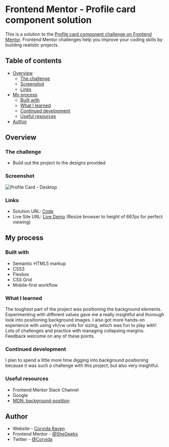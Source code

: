 # Frontend Mentor - Profile card component solution

This is a solution to the [Profile card component challenge on Frontend Mentor](https://www.frontendmentor.io/challenges/profile-card-component-cfArpWshJ). Frontend Mentor challenges help you improve your coding skills by building realistic projects. 

## Table of contents

- [Overview](#overview)
  - [The challenge](#the-challenge)
  - [Screenshot](#screenshot)
  - [Links](#links)
- [My process](#my-process)
  - [Built with](#built-with)
  - [What I learned](#what-i-learned)
  - [Continued development](#continued-development)
  - [Useful resources](#useful-resources)
- [Author](#author)

## Overview

### The challenge

- Build out the project to the designs provided

### Screenshot
![Profile Card - Desktop](https://user-images.githubusercontent.com/68759267/112256383-15671100-8c3a-11eb-8150-0d9578b58f32.png)

### Links
- Solution URL: [Code](https://github.com/SheGeeks/Frontend-Mentor-Projects/tree/Frontend-Mentor-Projects/Profile%20Card)
- Live Site URL: [Live Demo](https://shegeeks.github.io/Frontend-Mentor-Projects/Profile%20Card/) (Resize browser to height of 667px for perfect viewing)

## My process

### Built with

- Semantic HTML5 markup
- CSS3
- Flexbox
- CSS Grid
- Mobile-first workflow

### What I learned

The toughest part of the project was positioning the background elements. Experimenting with different values gave me a really insightful and thorough look into positioning background images. I also got more hands-on experience with using vh/vw units for sizing, which was fun to play with! Lots of challenges and practice with managing collapsing margins. Feedback welcome on any of these points.

### Continued development

I plan to spend a little more time digging into background positioning because it was such a challenge with this project, but also very insightful.

### Useful resources
- Frontend Mentor Slack Channel
- Google
- [MDN: background-position](https://developer.mozilla.org/en-US/docs/Web/CSS/background-position)

## Author

- Website - [Corvida Raven](https://shegeeks.net)
- Frontend Mentor - [@SheGeeks](https://www.frontendmentor.io/profile/shegeeks)
- Twitter - [@Corvida](https://www.twitter.com/corvida)
